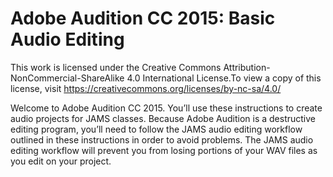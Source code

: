 # Adobe Audition CC 2015: Basic Audio Editing

This work is licensed under the Creative Commons Attribution-NonCommercial-ShareAlike 4.0 International License.To view a copy of this license, visit https://creativecommons.org/licenses/by-nc-sa/4.0/


Welcome to Adobe Audition CC 2015. You’ll use these instructions to create audio projects for JAMS classes. Because Adobe Audition is a destructive editing program, you’ll need to follow the JAMS audio editing workflow outlined in these instructions in order to avoid problems. The JAMS audio editing workflow will prevent you from losing portions of your WAV files as you edit on your project.


